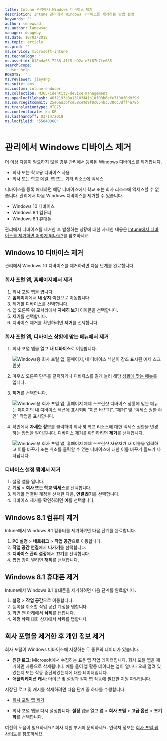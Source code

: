 ```yaml
---
title: Intune 관리에서 Windows 디바이스 제거
description: Intune 관리에서 Windows 디바이스를 제거하는 방법 설명
keywords: ''
author: lenewsad
ms.author: lanewsad
manager: dougeby
ms.date: 10/03/2018
ms.topic: article
ms.prod: ''
ms.service: microsoft-intune
ms.technology: ''
ms.assetid: 018bda65-7238-41f5-b92a-e5f67b7fe085
searchScope:
- User help
ROBOTS: ''
ms.reviewer: jieyang
ms.suite: ems
ms.custom: intune-enduser
ms.collection: M365-identity-device-management
ms.openlocfilehash: 46f2193a3a13183d41b10f03b6efe7100f0d9f9d
ms.sourcegitcommit: 25e6aa3bfce58ce8d9f8c054bc338cc3dff4a78b
ms.translationtype: MTE75
ms.contentlocale: ko-KR
ms.lasthandoff: 03/14/2019
ms.locfileid: "55840368"
---
```

# <a name="remove-your-windows-device-from-management"></a>관리에서 Windows 디바이스 제거

더 이상 다음이 필요하지 않을 경우 관리에서 등록된 Windows 디바이스를 제거합니다.  
* 회사 또는 학교용 디바이스 사용 
* 회사 또는 학교 메일, 앱 또는 기타 리소스에 액세스

디바이스를 등록 해제하면 해당 디바이스에서 학교 또는 회사 리소스에 액세스할 수 없습니다. 관리에서 다음 Windows 디바이스를 제거할 수 있습니다.  
* Windows 10 디바이스 
* Windows 8.1 컴퓨터
* Windows 8.1 휴대폰
 
관리에서 디바이스를 제거한 후 발생하는 상황에 대한 자세한 내용은 [Intune에서 디바이스를 제거하면 어떻게 되나요?](what-happens-if-you-unenroll-your-device-from-intune-windows.md)를 참조하세요.  

## <a name="remove-your-windows-10-device"></a>Windows 10 디바이스 제거
관리에서 Windows 10 디바이스를 제거하려면 다음 단계를 완료합니다.

### <a name="remove-in-company-portal-app-home-page"></a>회사 포털 앱, **홈**페이지에서 제거  

1. 회사 포털 앱을 엽니다.
2. **홈페이지**에서 **내 장치** 섹션으로 이동합니다.
3. 제거할 디바이스를 선택합니다.
3. 앱 오른쪽 위 모서리에서 **자세히 보기** 아이콘을 선택합니다.
4. **제거**를 선택합니다. 
5. 디바이스 제거를 확인하려면 **제거**를 선택합니다.  

### <a name="remove-in-company-portal-app-device-context-menu"></a>회사 포털 앱, 디바이스 상황에 맞는 메뉴에서 제거  

1. 회사 포털 앱을 열고 **내 디바이스**로 이동합니다.

    ![Windows용 회사 포털 앱, 홈페이지, 내 디바이스 섹션이 강조 표시된 예제 스크린샷](./media/1809_CheckAccess_Context_Select_Device.png)

2. 마우스 오른쪽 단추를 클릭하거나 디바이스를 길게 눌러 해당 [상황에 맞는 메뉴](https://docs.microsoft.com//windows/uwp/design/controls-and-patterns/menus)를 엽니다.  

3. **제거**를 선택합니다.  

    ![Windows용 회사 포털 앱, 홈페이지 예제 스크린샷 디바이스 상황에 맞는 메뉴는 페이지의 **내 디바이스** 섹션에 표시되며 “이름 바꾸기”, “제거” 및 “액세스 권한 확인” 작업을 표시합니다.](./media/1809_DeviceContextMenu_Windows_CP.png)  

5. 확인에서 **자세한 정보**를 클릭하여 회사 및 학교 리소스에 대한 액세스 권한을 변경하는 방법을 알아봅니다. 디바이스 제거를 확인하려면 **제거**를 선택합니다.   

     ![Windows용 회사 포털 앱, 홈페이지 예제 스크린샷 사용자가 새 이름을 입력하고 이름 바꾸기 또는 취소를 클릭할 수 있는 디바이스에 대한 이름 바꾸기 필드가 나타납니다.](./media/1808_RemoveDevice_Popup.png)  


### <a name="remove-in-device-settings-app"></a>디바이스 설정 앱에서 제거
1. 설정 앱을 엽니다. 
2. **계정** > **회사 또는 학교 액세스**를 선택합니다.
3. 제거할 연결된 계정을 선택한 다음, **연결 끊기**를 선택합니다.
4. 디바이스 제거를 확인하려면 **예**를 선택합니다.

## <a name="remove-your-windows-81-computer"></a>Windows 8.1 컴퓨터 제거
Intune에서 Windows 8.1 컴퓨터를 제거하려면 다음 단계를 완료합니다.

1.  **PC 설정** > **네트워크** > **작업 공간**으로 이동합니다.
2.  **작업 공간 연결**에서 **나가기**를 선택합니다.
3.  **디바이스 관리 설정**에서 **끄기**를 선택합니다.
4.  팝업 창이 열리면 **해제**를 선택합니다.

## <a name="remove-your-windows-81-phone"></a>Windows 8.1 휴대폰 제거
Intune에서 Windows 8.1 휴대폰을 제거하려면 다음 단계를 완료합니다.

1.  **설정** > **작업 공간**으로 이동합니다.
2.  등록을 취소할 작업 공간 계정을 탭합니다.
3.  화면 맨 아래에서 **삭제**를 탭합니다.
4.  **계정 삭제** 대화 상자에서 **삭제**를 탭합니다.  
## <a name="removing-your-personal-information-after-removing-the-company-portal"></a>회사 포털을 제거한 후 개인 정보 제거  

회사 포털이 Windows 디바이스에 저장하는 두 종류의 데이터가 있습니다.

-   **진단 로그**: Microsoft에서 수집하는 표준 앱 작업 데이터입니다. 회사 포털 앱을 제거하면 자동으로 삭제됩니다. 예를 들어 앱 활동 데이터는 앱이 얼마나 오래 열려 있었는지 또는 작동 중단되었는지에 대한 데이터입니다.
-   **애플리케이션 캐시**: 아이콘 및 설정과 같이 앱 작동에 필요한 지원 파일입니다.

저장된 로그 및 캐시를 삭제하려면 다음 단계 중 하나를 수행합니다.

* [회사 포털 앱 제거](https://support.microsoft.com/help/4028003/windows-10-uninstall-apps-and-programs) 

* 회사 포털 앱을 다시 설정합니다. **설정** 앱을 열고 **앱** > **회사 포털** > **고급 옵션** > **초기화**를 선택합니다. 

여전히 도움이 필요하세요? 회사 지원 부서에 문의하세요. 연락처 정보는 [회사 포털 웹 사이트](https://go.microsoft.com/fwlink/?linkid=2010980)를 참조하세요.
